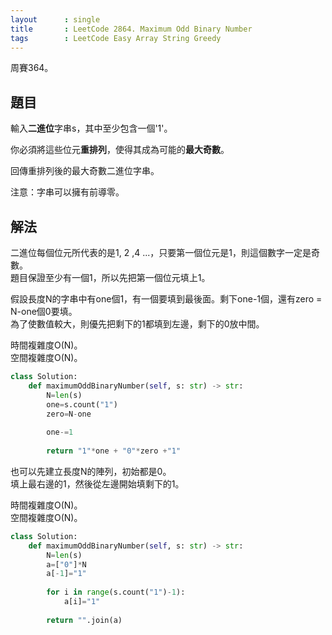 ```yaml
---
layout      : single
title       : LeetCode 2864. Maximum Odd Binary Number
tags        : LeetCode Easy Array String Greedy
---
```

周賽364。

## 題目

輸入**二進位**字串s，其中至少包含一個'1'。  

你必須將這些位元**重排列**，使得其成為可能的**最大奇數**。  

回傳重排列後的最大奇數二進位字串。  

注意：字串可以擁有前導零。  

## 解法

二進位每個位元所代表的是1, 2 ,4 ...，只要第一個位元是1，則這個數字一定是奇數。  
題目保證至少有一個1，所以先把第一個位元填上1。  

假設長度N的字串中有one個1，有一個要填到最後面。剩下one-1個，還有zero = N-one個0要填。  
為了使數值較大，則優先把剩下的1都填到左邊，剩下的0放中間。  

時間複雜度O(N)。  
空間複雜度O(N)。  

```python
class Solution:
    def maximumOddBinaryNumber(self, s: str) -> str:
        N=len(s)
        one=s.count("1")
        zero=N-one
        
        one-=1
        
        return "1"*one + "0"*zero +"1"
```

也可以先建立長度N的陣列，初始都是0。  
填上最右邊的1，然後從左邊開始填剩下的1。  

時間複雜度O(N)。  
空間複雜度O(N)。  

```python
class Solution:
    def maximumOddBinaryNumber(self, s: str) -> str:
        N=len(s)
        a=["0"]*N
        a[-1]="1"
        
        for i in range(s.count("1")-1):
            a[i]="1"
            
        return "".join(a)
```
